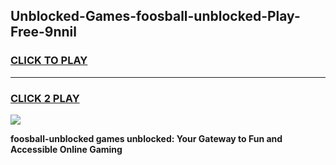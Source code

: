 
## Unblocked-Games-foosball-unblocked-Play-Free-9nnil
<h3>
<a href="https://premium76.site?title=foosball-unblocked&ref=10A">CLICK TO PLAY</a></h3>
<hr>

<h3>
<a href="https://premium76.site?title=foosball-unblocked&ref=10A">CLICK 2 PLAY</a>
  
</h3>

<a href="https://premium76.site?title=foosball-unblocked&ref=10A"><img src="https://clearcache.store/games.png"></a>


**foosball-unblocked games unblocked: Your Gateway to Fun and Accessible Online Gaming**
